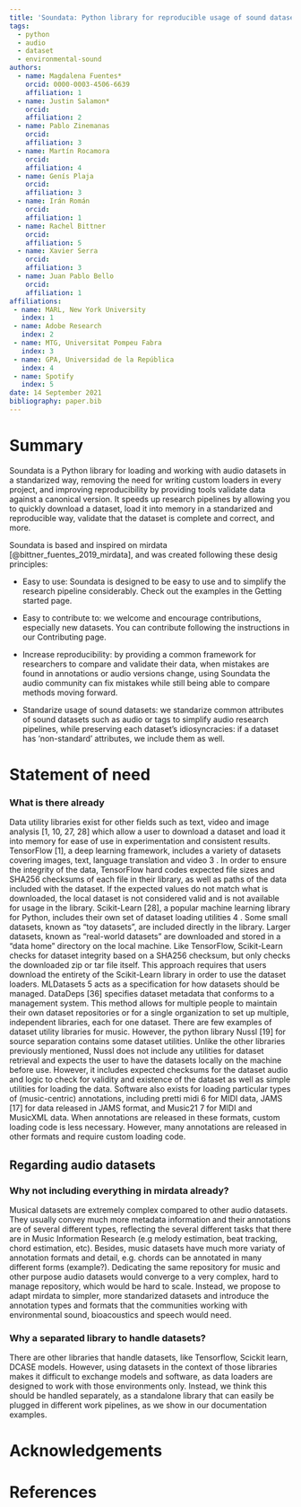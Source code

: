 ```yaml
---
title: 'Soundata: Python library for reproducible usage of sound datasets'
tags:
  - python
  - audio
  - dataset
  - environmental-sound
authors:
  - name: Magdalena Fuentes*
    orcid: 0000-0003-4506-6639
    affiliation: 1
  - name: Justin Salamon*
    orcid: 
    affiliation: 2
  - name: Pablo Zinemanas
    orcid: 
    affiliation: 3
  - name: Martín Rocamora
    orcid: 
    affiliation: 4
  - name: Genís Plaja
    orcid: 
    affiliation: 3
  - name: Irán Román
    orcid: 
    affiliation: 1
  - name: Rachel Bittner
    orcid: 
    affiliation: 5
  - name: Xavier Serra
    orcid: 
    affiliation: 3
  - name: Juan Pablo Bello
    orcid: 
    affiliation: 1
affiliations:
 - name: MARL, New York University
   index: 1
 - name: Adobe Research
   index: 2
 - name: MTG, Universitat Pompeu Fabra
   index: 3
 - name: GPA, Universidad de la República
   index: 4
 - name: Spotify
   index: 5
date: 14 September 2021
bibliography: paper.bib
---
```


# Summary

Soundata is a Python library for loading and working with audio datasets in a standarized way, removing the need for writing custom loaders in every project, and improving reproducibility by providing tools validate data against a canonical version. It speeds up research pipelines by allowing you to quickly download a dataset, load it into memory in a standarized and reproducible way, validate that the dataset is complete and correct, and more.

Soundata is based and inspired on mirdata [@bittner_fuentes_2019_mirdata], and was created following these desig principles:

- Easy to use: Soundata is designed to be easy to use and to simplify the research pipeline considerably. Check out the examples in the Getting started page.

- Easy to contribute to: we welcome and encourage contributions, especially new datasets. You can contribute following the instructions in our Contributing page.

- Increase reproducibility: by providing a common framework for researchers to compare and validate their data, when mistakes are found in annotations or audio versions change, using Soundata the audio community can fix mistakes while still being able to compare methods moving forward.

- Standarize usage of sound datasets: we standarize common attributes of sound datasets such as audio or tags to simplify audio research pipelines, while preserving each dataset’s idiosyncracies: if a dataset has ‘non-standard’ attributes, we include them as well.

# Statement of need

### What is there already

Data utility libraries exist for other fields such as text,
video and image analysis [1, 10, 27, 28] which allow a user
to download a dataset and load it into memory for ease
of use in experimentation and consistent results. TensorFlow [1], a deep learning framework, includes a variety
of datasets covering images, text, language translation and
video 3
. In order to ensure the integrity of the data, TensorFlow hard codes expected file sizes and SHA256 checksums of each file in their library, as well as paths of the
data included with the dataset. If the expected values do
not match what is downloaded, the local dataset is not considered valid and is not available for usage in the library.
Scikit-Learn [28], a popular machine learning library
for Python, includes their own set of dataset loading utilities 4
. Some small datasets, known as “toy datasets”, are
included directly in the library. Larger datasets, known
as “real-world datasets” are downloaded and stored in a
“data home” directory on the local machine. Like TensorFlow, Scikit-Learn checks for dataset integrity based on a
SHA256 checksum, but only checks the downloaded zip or
tar file itself. This approach requires that users download
the entirety of the Scikit-Learn library in order to use the
dataset loaders.
MLDatasets 5
acts as a specification for how datasets
should be managed. DataDeps [36] specifies dataset metadata that conforms to a management system. This method
allows for multiple people to maintain their own dataset repositories or for a single organization to set up multiple,
independent libraries, each for one dataset.
There are few examples of dataset utility libraries for
music. However, the python library Nussl [19] for source
separation contains some dataset utilities. Unlike the other
libraries previously mentioned, Nussl does not include
any utilities for dataset retrieval and expects the user to
have the datasets locally on the machine before use. However, it includes expected checksums for the dataset audio
and logic to check for validity and existence of the dataset
as well as simple utilities for loading the data.
Software also exists for loading particular types of
(music-centric) annotations, including pretti midi 6
for MIDI data, JAMS [17] for data released in JAMS format, and Music21 7
for MIDI and MusicXML data. When
annotations are released in these formats, custom loading
code is less necessary. However, many annotations are released in other formats and require custom loading code.


## Regarding audio datasets

### Why not including everything in mirdata already? 

Musical datasets are extremely complex compared to other
audio datasets. They usually convey much more metadata information and their annotations are 
of several different types, reflecting the several different tasks that there are in Music Information Research
 (e.g melody estimation, beat tracking, chord estimation, etc). Besides, music  datasets have
 much more variaty of annotation formats and detail, e.g. chords can be annotated in many different 
 forms (example?). Dedicating the same repository for music and other purpose audio datasets 
 would converge to a very complex, hard to manage repository, which would be hard to scale. 
 Instead, we propose to adapt mirdata to simpler, more standarized datasets and introduce the annotation 
 types and formats that the communities working with environmental sound, bioacoustics and speech
 would need. 
 
### Why a separated library to handle datasets?

There are other libraries that handle datasets, like Tensorflow, Scickit learn, DCASE models. However, 
using datasets in the context of those libraries makes it difficult to exchange models and software, as 
data loaders are designed to work with those environments only. Instead, we think this should be handled
separately, as a standalone library that can easily be plugged in different work pipelines, 
as we show in our documentation examples.


# Acknowledgements



# References